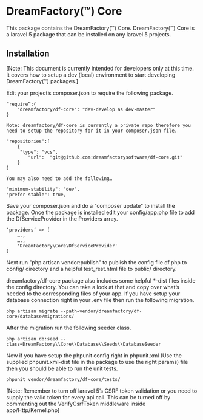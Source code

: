 # DreamFactory(™) Core

This package contains the DreamFactory(™) Core. DreamFactory(™) Core is a laravel 5 package that can be installed on any laravel 5 projects. 


## Installation

[Note: This document is currently intended for developers only at this time. It covers how to setup a dev (local) environment to start developing DreamFactory(™) packages.]


Edit your project’s composer.json to require the following package.

	“require”:{
		"dreamfactory/df-core": "dev-develop as dev-master"
	}

	Note: dreamfactory/df-core is currently a private repo therefore you need to setup the repository for it in your composer.json file.

	"repositories":[
		{
		 "type": "vcs",
		 	"url":  "git@github.com:dreamfactorysoftware/df-core.git"
		}
	]

	You may also need to add the following…

	"minimum-stability": "dev",
	"prefer-stable": true,


Save your composer.json and do a "composer update" to install the package.
Once the package is installed edit your config/app.php file to add the DfServiceProvider in the Providers array.

	‘providers’ => [
		….,
		….,
		'DreamFactory\Core\DfServiceProvider'
	]

Next run "php artisan vendor:publish" to publish the config file df.php to config/ directory and a helpful test_rest.html file to public/ directory.

dreamfactory/df-core package also includes some helpful *-dist files inside the config directory. You can take a look at that and copy over what’s needed to the corresponding files of your app.
If you have setup your database connection right in your .env file then run the following migration.
	
	php artisan migrate --path=vendor/dreamfactory/df-core/database/migrations/

After the migration run the following seeder class.

	php artisan db:seed --class=DreamFactory\\Core\\Database\\Seeds\\DatabaseSeeder

Now if you have setup the phpunit config right in phpunit.xml (Use the supplied phpunit.xml-dist file in the package to use the right params) file then you should be able to run the unit tests.

	phpunit vendor/dreamfactory/df-core/tests/

[Note: Remember to turn off laravel 5’s CSRF token validation or you need to supply the valid token for every api call. This can be turned off by commenting out the VerifyCsrfToken middleware inside app/Http/Kernel.php]
